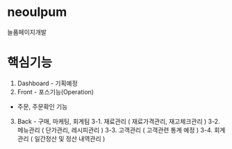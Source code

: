 # neoulpum
늘품페이지개발

# 핵심기능
1. Dashboard - 기획예정
2. Front - 포스기능(Operation)
  - 주문, 주문확인 기능
  
3. Back - 구매, 마케팅, 회계팀
 3-1. 재료관리 ( 재료가격관리, 재고체크관리 )
 3-2. 메뉴관리 ( 단가관리, 레시피관리 )
 3-3. 고객관리 ( 고객관련 통계 예정 )
 3-4. 회계관리 ( 일간정산 및 정산 내역관리 )
